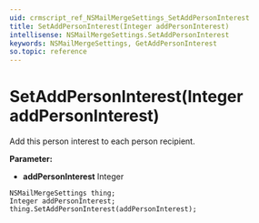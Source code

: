 ```yaml
---
uid: crmscript_ref_NSMailMergeSettings_SetAddPersonInterest
title: SetAddPersonInterest(Integer addPersonInterest)
intellisense: NSMailMergeSettings.SetAddPersonInterest
keywords: NSMailMergeSettings, GetAddPersonInterest
so.topic: reference
---
```


# SetAddPersonInterest(Integer addPersonInterest)

Add this person interest to each person recipient.

**Parameter:** 
 - **addPersonInterest** Integer

```crmscript
NSMailMergeSettings thing;
Integer addPersonInterest;
thing.SetAddPersonInterest(addPersonInterest);
```

